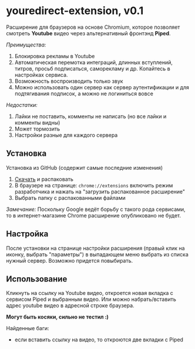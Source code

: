 # youredirect-extension, v0.1
Расширение для браузеров на основе Chromium, которое позволяет смотреть **Youtube** видео через альтернативный фронтэнд **Piped**.

*Преимущества:*
1. Блокировка рекламы в Youtube
2. Автоматическая перемотка интеграций, длинных вступлений, титров, просьб подписаться, саморекламу и др. Копайтесь в настройках сервиса.
3. Возможность воспроизводить только звук
4. Можно использовать один сервер как сервер аутентификации и для подтягивания подписок, а можно не логиниться вовсе

*Недостатки:*
1. Лайки не поставить, комменты не написать (но все лайки и комменты видны)
2. Может тормозить
3. Настройки разные для каждого сервера

## Установка
Установка из GitHub (содержит самые последние изменения)
1. [Скачать](https://github.com/nicodimuscanis/youredirect-extension/archive/refs/heads/master.zip) и распаковать
2. В браузере на странице: `chrome://extensions` включить режим разработчика и нажать на "загрузить распакованное расширение"
3. Выбрать папку c распакованными файлами

*Замечание:* Поскольку Google ведёт борьбу с такого рода сервисами, то в интернет-магазине Chrome расширение опубликовано не будет.

## Настройка
После установки на странице настройки расширения (правый клик на иконку, выбрать "параметры") в выпадающем меню выбрать из списка нужный сервер. Возможно придется повыбирать.

## Использование
Кликнуть на ссылку на Youtube видео, откроется новая вкладка с сервисом Piped и выбранным видео. Или можно набрать/вставить адрес youtube видео в адресной строке браузера.

**Могут быть косяки, сильно не тестил :)**

Найденные баги:
- если вставить ссылку на видео, то откроются две вкладки с Piped
